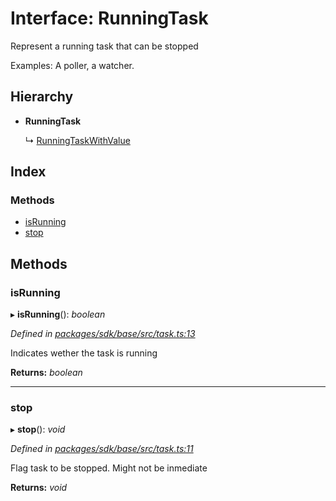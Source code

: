 # Interface: RunningTask

Represent a running task that can be stopped

Examples: A poller, a watcher.

## Hierarchy

* **RunningTask**

  ↳ [RunningTaskWithValue](_task_.runningtaskwithvalue.md)

## Index

### Methods

* [isRunning](_task_.runningtask.md#isrunning)
* [stop](_task_.runningtask.md#stop)

## Methods

###  isRunning

▸ **isRunning**(): *boolean*

*Defined in [packages/sdk/base/src/task.ts:13](https://github.com/medhak1/celo-monorepo/blob/master/packages/sdk/base/src/task.ts#L13)*

Indicates wether the task is running

**Returns:** *boolean*

___

###  stop

▸ **stop**(): *void*

*Defined in [packages/sdk/base/src/task.ts:11](https://github.com/medhak1/celo-monorepo/blob/master/packages/sdk/base/src/task.ts#L11)*

Flag task to be stopped. Might not be inmediate

**Returns:** *void*

